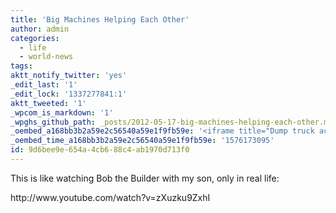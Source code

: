 ```yaml
---
title: 'Big Machines Helping Each Other'
author: admin
categories:
  - life
  - world-news
tags: 
aktt_notify_twitter: 'yes'
_edit_last: '1'
_edit_lock: '1337277841:1'
aktt_tweeted: '1'
_wpcom_is_markdown: '1'
_wpghs_github_path: _posts/2012-05-17-big-machines-helping-each-other.md
_oembed_a168bb3b2a59e2c56540a59e1f9fb59e: '<iframe title="Dump truck accident - Moxy MT41 turns over" width="700" height="394" src="https://www.youtube.com/embed/zXuzku9ZxhI?feature=oembed" frameborder="0" allow="accelerometer; autoplay; encrypted-media; gyroscope; picture-in-picture" allowfullscreen></iframe>'
_oembed_time_a168bb3b2a59e2c56540a59e1f9fb59e: '1576173095'
id: 9d6bee9e-654a-4cb6-88c4-ab1970d713f0
---
```

<p>This is like watching Bob the Builder with my son, only in real life:</p>
<p>http://www.youtube.com/watch?v=zXuzku9ZxhI</p>
